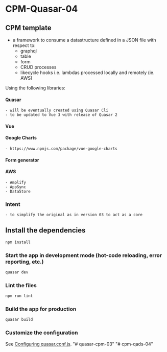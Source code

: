 # CPM-Quasar-04
## CPM template
  - a framework to consume a datastructure defined in a JSON file with respect to:
    - graphql
    - table
    - form
    - CRUD processes
    - likecycle hooks i.e. lambdas processed locally and remotely (ie. AWS)

Using the following libraries:
  #### Quasar
    - will be eventually created using Quasar Cli
    - to be updated to Vue 3 with release of Quasar 2
  #### Vue

  #### Google Charts
    - https://www.npmjs.com/package/vue-google-charts

  #### Form generator
  #### AWS
    - Amplify
    - AppSync
    - DataStore


### Intent
    - to simplify the original as in version 03 to act as a core

## Install the dependencies
```bash
npm install
```

### Start the app in development mode (hot-code reloading, error reporting, etc.)
```bash
quasar dev
```

### Lint the files
```bash
npm run lint
```

### Build the app for production
```bash
quasar build
```

### Customize the configuration
See [Configuring quasar.conf.js](https://quasar.dev/quasar-cli/quasar-conf-js).
"# quasar-cpm-03"
"# cpm-qads-04"
